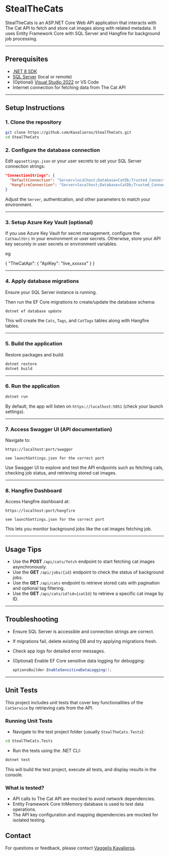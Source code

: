 
# StealTheCats

StealTheCats is an ASP.NET Core Web API application that interacts with The Cat API to fetch and store cat images along with related metadata. It uses Entity Framework Core with SQL Server and Hangfire for background job processing.

---

## Prerequisites

- [.NET 8 SDK](https://dotnet.microsoft.com/en-us/download/dotnet/8.0)
- [SQL Server](https://www.microsoft.com/en-us/sql-server) (local or remote)
- (Optional) [Visual Studio 2022](https://visualstudio.microsoft.com/) or VS Code
- Internet connection for fetching data from The Cat API

---

## Setup Instructions

### 1. Clone the repository

```bash
git clone https://github.com/Kavalieros/StealTheCats.git
cd StealTheCats
```

### 2. Configure the database connection

Edit `appsettings.json` or your user secrets to set your SQL Server connection strings:

```json
"ConnectionStrings": {
  "DefaultConnection": "Server=localhost;Database=CatDb;Trusted_Connection=True;TrustServerCertificate=True;",
  "HangfireConnection": "Server=localhost;Database=CatDb;Trusted_Connection=True;TrustServerCertificate=True;"
}
```

Adjust the `Server`, authentication, and other parameters to match your environment.

---

### 3. Setup Azure Key Vault (optional)

If you use Azure Key Vault for secret management, configure the `CatVaultUri` in your environment or user secrets. Otherwise, store your API key securely in user secrets or environment variables.

eg 

{
  "TheCatApi": {
    "ApiKey": "live_xxxxxx"
  }
}

---

### 4. Apply database migrations

Ensure your SQL Server instance is running.

Then run the EF Core migrations to create/update the database schema:

```bash
dotnet ef database update
```

This will create the `Cats`, `Tags`, and `CatTags` tables along with Hangfire tables.

---

### 5. Build the application

Restore packages and build:

```bash
dotnet restore
dotnet build
```

---

### 6. Run the application

```bash
dotnet run
```

By default, the app will listen on `https://localhost:5051` (check your launch settings).

---

### 7. Access Swagger UI (API documentation)

Navigate to:

```
https://localhost:port/swagger

see launchSettings.json for the correct port
```

Use Swagger UI to explore and test the API endpoints such as fetching cats, checking job status, and retrieving stored cat images.

---

### 8. Hangfire Dashboard

Access Hangfire dashboard at:

```
https://localhost:port/hangfire

see launchSettings.json for the correct port
```

This lets you monitor background jobs like the cat images fetching job.

---

## Usage Tips

- Use the **POST** `/api/cats/fetch` endpoint to start fetching cat images asynchronously.
- Use the **GET** `/api/jobs/{id}` endpoint to check the status of background jobs.
- Use the **GET** `/api/cats` endpoint to retrieve stored cats with pagination and optional tag filtering.
- Use the **GET** `/api/cats/id?id={catId}` to retrieve a specific cat image by ID.

---

## Troubleshooting

- Ensure SQL Server is accessible and connection strings are correct.
- If migrations fail, delete existing DB and try applying migrations fresh.
- Check app logs for detailed error messages.
- (Optional) Enable EF Core sensitive data logging for debugging:

  ```csharp
  optionsBuilder.EnableSensitiveDataLogging();
  ```
  
---

## Unit Tests

This project includes unit tests that cover key functionalities of the `CatService` by retrieving cats from the API.

### Running Unit Tests

- Navigate to the test project folder (usually `StealTheCats.Tests`):

```bash
cd StealTheCats.Tests
```

- Run the tests using the .NET CLI:

```bash
dotnet test
```

This will build the test project, execute all tests, and display results in the console.

### What is tested?

- API calls to The Cat API are mocked to avoid network dependencies.
- Entity Framework Core InMemory database is used to test data operations.
- The API key configuration and mapping dependencies are mocked for isolated testing.

## Contact

For questions or feedback, please contact [Vaggelis Kavalieros](mailto:kavalieros.v@gmail.com).

